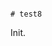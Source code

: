                                                                                                                                                                                                                                                                                                                                                                    # test8

Init.
